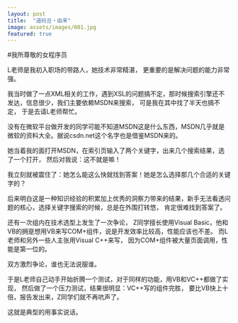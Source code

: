 ```yaml
---
layout: post
title:  "道码旦・由来"
image: assets/images/001.jpg
featured: true
---
```

#我所尊敬的女程序员

L老师是我初入职场的带路人，她技术非常精湛， 更重要的是解决问题的能力非常强。



我当时做了一点XML相关的工作，遇到XSL的问题搞不定，那时候搜索引擎还不发达，信息很少，我们主要依赖MSDN来搜索， 可是我在其中找了半天也搞不定， 于是去请L老师帮忙。

   

没有在微软平台做开发的同学可能不知道MSDN这是什么东西，MSDN几乎就是微软的资料大全。据说csdn.net这个名字也是借鉴MSDN来的。 



她当着我的面打开MSDN，在索引页输入了两个关键字，出来几个搜索结果，选了一个打开， 然后对我说：这不就是嘛！



我立刻就被震住了：她怎么能这么快就找到答案！她是怎么选择那几个合适的关键字的？  



后来明白这是一种知识经验的积累加上优秀的洞察力带来的结果，新手无法看透问题的核心，选择关键字搜索的时候，总是在外围打转悠， 肯定很难找到答案了。



还有一次组内在技术选型上发生了一次争论， Z同学擅长使用Visual Basic，他和VB的拥趸想用VB来写COM+组件，说是开发效率比较高，性能应该也不差。  而L老师和另外一些人主张用Visual C++来写， 因为COM+组件被大量页面调用，性能是第一位的。



双方激烈争论，谁也无法说服谁。



于是L老师自己动手开始折腾一个测试，对于同样的功能，用VB和VC++都做了实现， 然后做了一个压力测试，结果很明显：VC++写的组件完胜， 要比VB快上十倍，报告发出来，Z同学们就不再吭声了。



这就是典型的用事实说话。
